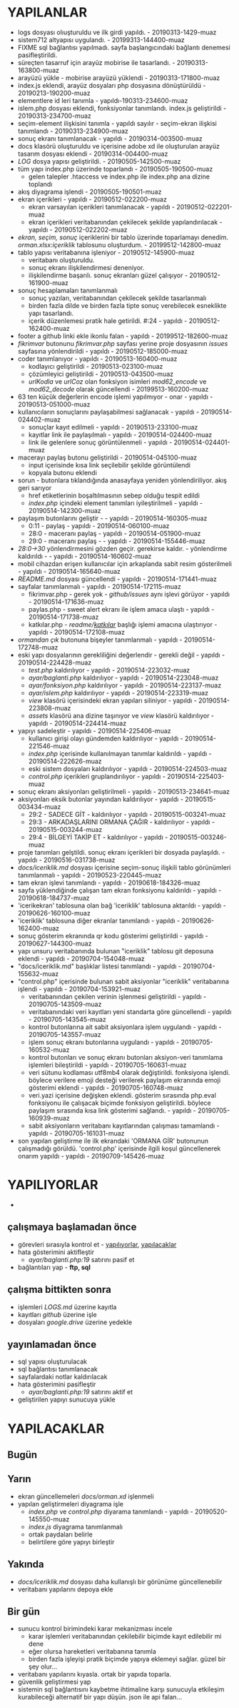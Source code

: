 # YAPILANLAR
- logs dosyası olıuşturuldu ve ilk girdi yapıldı. - 20190313-1429-muaz
- sistem712 altyapısı uygulandı. - 20199313-144400-muaz
- FIXME sql bağlantısı yapılmadı. sayfa başlangıcındaki bağlantı denemesi pasifleştirildi.
- süreçten tasarruf için arayüz mobirise ile tasarlandı. - 20190313-163800-muaz
- arayüzü yükle - mobirise arayüzü yüklendi - 20190313-171800-muaz
- index.js eklendi, arayüz dosyaları php dosyasına dönüştürüldü - 20190213-190200-muaz
- elementlere id leri tanımla - yapıldı-190313-234600-muaz
- islem.php dosyası eklendi, fonksiyonlar tanımlandı. index.js geliştirildi - 20190313-234700-muaz
- seçim-element ilişkisini tanımla - yapıldı sayılır - seçim-ekran ilişkisi tanımlandı - 20190313-234900-muaz
- sonuç ekranı tanımlanacak - yapıldı - 20190314-003500-muaz
- docs klasörü oluşturuldu ve içerisine adobe xd ile oluşturulan arayüz tasarım dosyası eklendi - 20190314-004400-muaz
- *LOG* dosya yapısı geliştirildi. - 20190505-142500-muaz
- tüm yapı index.php üzerinde toparlandı - 20190505-190500-muaz
    - gelen talepler .htaccess ve index.php ile index.php ana dizine toplandı
- akış diyagrama işlendi - 20190505-190501-muaz
- ekran içerikleri - yapıldı - 20190512-022200-muaz
    - ekran varsayılan içerikleri tanımlanacak - yapıldı - 20190512-022201-muaz
    - ekran içerikleri veritabanından çekilecek şekilde yapılandırılacak - yapıldı - 20190512-022202-muaz
- *ekran, seçim, sonuç* içeriklerini bir tablo üzerinde toparlamayı denedim. *orman.xlsx:içeriklik* tablosunu oluşturdum. - 20199512-142800-muaz
- tablo yapısı veritabanına işleniyor - 20190512-145900-muaz
    - veritabanı oluşturuldu.
    - sonuç ekranı ilişkilendirmesi deneniyor.
    - ilişkilendirme başarılı. sonuç ekranları güzel çalışıyor - 20190512-161900-muaz
- sonuç hesaplamaları tanımlanmalı
    - sonuç yazıları, veritabanından çekilecek şekilde tasarlanmalı
    - birden fazla dilde ve birden fazla tipte sonuç verebilecek esneklikte yapı tasarlandı.
    - içerik düzenlemesi pratik hale getirildi. #:24 - yapıldı - 20190512-162400-muaz
- footer a github linki ekle ikonlu falan - yapıldı - 20199512-182600-muaz
- *fikrimvar* butonunu *fikrimvar.php* sayfası yerine proje dosyasının *issues* sayfasına yönlendirildi - yapıldı - 20190512-185000-muaz
- coder tanımlanıyor - yapıldı - 20190513-160400-muaz
    - kodlayıcı geliştirildi - 20190513-023100-muaz
    - çözümleyici geliştirildi - 20190513-043500-muaz
    - *urlKodla* ve *urlCoz* olan fonksiyon isimleri *mod62_encode* ve *mod62_decode* olarak güncellendi - 20199513-160200-muaz
- 63 ten küçük değerlerin encode işlemi yapılmıyor - onar - yapıldı - 20190513-051000-muaz
- kullanıcıların sonuçlarını paylaşabilmesi sağlanacak - yapıldı - 20190514-024402-muaz
    - sonuçlar kayıt edilmeli - yapıldı - 20190513-233100-muaz
    - kayıtlar link ile paylaşılmalı - yapıldı - 20190514-024400-muaz
    - link ile gelenlere sonuç görüntülenmeli - yapıldı - 20190514-024401-muaz
- macerayı paylaş butonu geliştirildi - 20190514-045100-muaz
    - input içerisinde kısa link seçilebilir şekilde görüntülendi
    - kopyala butonu eklendi
- sorun - butonlara tıklandığında anasayfaya yeniden yönlendiriliyor. akış geri sarıyor
    - href etiketlerinin boşaltılmasının sebep olduğu tespit edildi
    - *index.php* içindeki element tanımları iyileştirilmeli - yapıldı - 20190514-142300-muaz
- paylaşım butonlarını geliştir - - yapıldı - 20190514-160305-muaz
    - 0:11 - paylaş - yapıldı - 20190514-060100-muaz
    - 28:0 - maceranı paylaş - yapıldı - 20190514-051900-muaz
    - 29:0 - maceranı paylaş - - yapıldı - 20190514-155446-muaz
- *28:0->30* yönlendirmesini gözden geçir. gerekirse kaldır. - yönlendirme kaldırıldı - - yapıldı - 20190514-160602-muaz
- mobil cihazdan erişen kullanıcılar için arkaplanda sabit resim gösterilmeli - yapıldı - 20190514-165640-muaz
- *README.md* dosyası güncellendi - yapıldı - 20190514-171441-muaz
- sayfalar tanımlanmalı - yapıldı - 20190514-172115-muaz
    - fikrimvar.php - gerek yok - *github/issues* aynı işlevi görüyor - yapıldı - 20190514-171636-muaz
    - paylas.php - sweet alert ekranı ile işlem amaca ulaştı - yapıldı - 20190514-171738-muaz
    - katkılar.php - *readme/[katkılar](https://github.com/muaz742/cok-guzel-bir-orman/blob/master/README.md#katkilar)* başlığı işlemi amacına ulaştırıyor - yapıldı - 20190514-172108-muaz
- *ormandan çık* butonuna bişeyler tanımlanmalı - yapıldı - 20190514-172748-muaz
- eski yapı dosyalarının gerekliliğini değerlendir - gerekli değil - yapıldı - 20190514-224428-muaz
    - *test.php* kaldırılıyor - yapıldı - 20190514-223032-muaz
    - *ayar/baglanti.php* kaldırılıyor - yapıldı - 20190514-223048-muaz
    - *ayar/fonksiyon.php* kaldırılıyor - yapıldı - 20190514-223137-muaz
    - *ayar/islem.php* kaldırılıyor - yapıldı - 20190514-223319-muaz
    - *view* klasörü içerisindeki ekran yapıları siliniyor - yapıldı - 20190514-223808-muaz
    - *assets* klasörü ana dizine taşınıyor ve *view* klasörü kaldırılıyor - yapıldı - 20190514-224414-muaz
- yapıyı sadeleştir - yapıldı - 20190514-225406-muaz
    - kullanıcı girişi olayı gündemden kaldırılıyor - yapıldı - 20190514-221546-muaz
    - *index.php* içerisinde kullanılmayan tanımlar kaldırıldı - yapıldı - 20190514-222626-muaz
    - eski sistem dosyaları kaldırılıyor - yapıldı - 20190514-224503-muaz
    - *control.php* içerikleri gruplandırılıyor - yapıldı - 20190514-225403-muaz
- sonuç ekranı aksiyonları geliştirilmeli - yapıldı - 20190513-234641-muaz
- aksiyonları eksik butonlar yayından kaldırılıyor - yapıldı - 20190515-003434-muaz
    - 29:2 - SADECE GİT - kaldırılıyor - yapıldı - 20190515-003241-muaz
    - 29:3 - ARKADAŞLARINI ORMANA ÇAĞIR - kaldırılıyor - yapıldı - 20190515-003244-muaz
    - 29:4 - BİLGEYİ TAKİP ET - kaldırılıyor - yapıldı - 20190515-003246-muaz
- proje tanımları gelştildi. sonuç ekranı içerikleri bir dosyada paylaşıldı. - yapıldı - 20190516-031738-muaz
- *docs/iceriklik.md* dosyası içerisine seçim-sonuç ilişkili tablo görünümleri tanımlanmalı - yapıldı - 20190523-220445-muaz
- tam ekran işlevi tanımlandı - yapıldı - 20190618-184326-muaz
- sayfa yüklendiğinde çalışan tam ekran fonksiyonu kaldırıldı - yapıldı - 20190618-184737-muaz
- 'icerikekran' tablosuna olan bağ 'iceriklik' tablosuna aktarıldı - yapıldı - 20190626-160100-muaz
- 'iceriklik' tablosuna diğer ekranlar tanımlandı - yapıldı - 20190626-162400-muaz
- sonuç gösterim ekranında qr kodu gösterimi geliştirildi - yapıldı - 20190627-144300-muaz
- yapı unsuru veritabanında bulunan "iceriklik" tablosu git deposuna eklendi - yapıldı - 20190704-154048-muaz
- "docs/iceriklik.md" başlıklar listesi tanımlandı - yapıldı - 20190704-155632-muaz
- "control.php" içerisinde bulunan sabit aksiyonlar "iceriklik" veritabanına işlendi - yapıldı - 20190704-153921-muaz
    - veritabanından çekilen verinin işlenmesi geliştirildi - yapıldı - 20190705-143509-muaz
    - veritabanındaki veri kayıtları yeni standarta göre güncellendi - yapıldı - 20190705-143545-muaz
    - kontrol butonlarına ait sabit aksiyonlara işlem uygulandı - yapıldı - 20190705-143557-muaz
    - işlem sonuç ekranı butonlarına uygulandı - yapıldı - 20190705-160532-muaz
    - kontrol butonları ve sonuç ekranı butonları aksiyon-veri tanımlama işlemleri bileştirildi - yapıldı - 20190705-160631-muaz
    - veri sütunu kodlaması utf8mb4 olarak değiştirildi. fonksiyona işlendi. böylece verilere emoji desteği verilerek paylaşım ekranında emoji gösterimi eklendi - yapıldı - 20190705-160748-muaz
    - veri.yazi içerisine değişken eklendi. gösterim sırasında php.eval fonksiyonu ile çalışacak biçimde fonksiyon geliştirildi. böylece paylaşım sırasında kısa link gösterimi sağlandı. - yapıldı - 20190705-160939-muaz
    - sabit aksiyonların veritabanı kayıtlarından çalışması tamamlandı - yapıldı - 20190705-161031-muaz
- son yapılan geliştirme ile ilk ekrandaki 'ORMANA GİR' butonunun çalışmadığı görüldü. 'control.php' içerisinde ilgili koşul güncellenerek onarım yapıldı - yapıldı - 20190709-145426-muaz

# YAPILIYORLAR

- 

## çalışmaya başlamadan önce
- görevleri sırasıyla kontrol et - [yapılıyorlar](#yaplyorlar), [yapılacaklar](#yaplacaklar)
- hata gösterimini aktifleştir
    - *ayar/baglanti.php:19* satırını pasif et
- bağlantıları yap - **ftp, sql**

## çalışma bittikten sonra
- işlemleri *LOGS.md* üzerine kayıtla
- kayıtları *github* üzerine işle
- dosyaları *google.drive* üzerine yedekle

## yayınlamadan önce
- sql yapısı oluşturulacak
- sql bağlantısı tanımlanacak
- sayfalardaki notlar kaldırılacak
- hata gösterimini pasifleştir
    - *ayar/baglanti.php:19* satırını aktif et
- geliştirilen yapıyı sunucuya yükle

# YAPILACAKLAR
## Bugün
## Yarın
- ekran güncellemeleri *docs/orman.xd* işlenmeli
- yapılan geliştirmeleri diyagrama işle
    - *index.php* ve *control.php* diyarama tanımlandı - yapıldı - 20190520-145550-muaz
    - *index.js* diyagrama tanımlanmalı
    - ortak paydaları belirle
    - belirtilere göre yapıyı birleştir
## Yakında
- *docs/iceriklik.md* dosyası daha kullanışlı bir görünüme güncellenebilir 
- veritabanı yapılarını depoya ekle
## Bir gün
- sunucu kontrol birimindeki karar mekanizması incele
    - karar işlemleri veritabanından çekilebilir biçimde kayıt edilebilir mi dene
    - eğer olursa hareketleri veritabanına tanımla
    - birden fazla işleyişi pratik biçimde yapıya eklemeyi sağlar. güzel bir şey olur...
- veritabanı yapılarını kıyasla. ortak bir yapıda toparla.
- güvenlik geliştirmesi yap
- sistemin sql bağlantısını kaybetme ihtimaline karşı sunucuyla etkileşim kurabileceği alternatif bir yapı düşün. json ile api falan...
